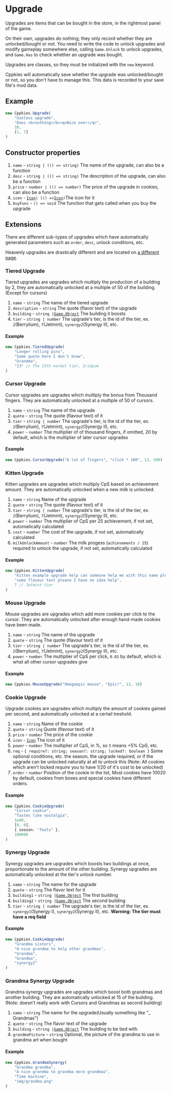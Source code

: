 # Upgrade

Upgrades are items that can be bought in the store, in the rightmost panel of the game.

On their own, upgrades do nothing; they only record whether they are unlocked/bought or not. You need to write the code to unlock upgrades and modify gameplay somewhere else, calling `Game.Unlock` to unlock upgrades, and `Game.Has` to check whether an upgrade was bought.

Upgrades are classes, so they must be initialized with the `new` keyword.

Cppkies will automatically save whether the upgrade was unlocked/bought or not, so you don't have to manage this. This data is recorded to your save file's mod data.

## Example

```ts
new Cppkies.Upgrade(
	"Useless upgrade",
	"Does <b>nothing</b><q>Nice one!</q>",
	10,
	[1, 7]
)
```

## Constructor properties

1. `name` - `string | (() => string)` The name of the upgrade, can also be a function
2. `desc` - `string | (() => string)` The description of the upgrade, can also be a function
3. `price` - `number | (() => number)` The price of the upgrade in cookies, can also be a function
4. `icon` - [`Icon`](types/Icon.md)`| (() =>`[`Icon`](types/Icon.md)`)`The icon for it
5. `buyFunc` - `() => void` The function that gets called when you buy the upgrade

## Extensions

There are different sub-types of upgrades which have automatically generated parameters such as `order`, `desc`, unlock conditions, etc.

Heavenly upgrades are drastically different and are located on [a different page](types/HeavenlyUpgrade.md).

### Tiered Upgrade

Tiered upgrades are upgrades which multiply the production of a building by 2, they are automatically unlocked at a multiple of 50 of the building. (Except for cursors)

1. `name` - `string` The name of the tiered upgrade
2. `description` - `string` The quote (flavor text) of the upgrade
3. `building` - `string |`[`Game.Object`](types/Building.md) The building it boosts
4. `tier` - `string | number` The upgrade's tier, is the id of the tier, ex. `2`(Berrylium), `7`(Jetmint), `synergy2`(Synergy II), etc.

#### Example

```ts
new Cppkies.TieredUpgrade(
	"Longer rolling pins",
	"Some quote here I don't know",
	"Grandma",
	"13" // The 13th normal tier, Iridyum
)
```

### Cursor Upgrade

Cursor upgrades are upgrades which multiply the bonus from Thousand fingers. They are automatically unlocked at a multiple of 50 of cursors.

1. `name` - `string` The name of the upgrade
2. `quote` - `string` The quote (flavour text) of it
3. `tier` - `string | number` The upgrade's tier, is the id of the tier, ex. `2`(Berrylium), `7`(Jetmint), `synergy2`(Synergy II), etc.
4. `power` - `number` The multiplier of of thousand fingers, if omitted, 20 by default, which is the multiplier of later cursor upgrades

#### Example

```ts
new Cppkies.CursorUpgrade("A lot of fingers", "click * 100", 13, 500)
```

### Kitten Upgrade

Kitten upgrades are upgrades which multiply CpS based on achievement amount. They are automatically unlocked when a new milk is unlocked.

1. `name` - `string` Name of the upgrade
2. `quote` - `string` The quote (flavour text) of it
3. `tier` - `string | number` The upgrade's tier, is the id of the tier, ex. `2`(Berrylium), `7`(Jetmint), `synergy2`(Synergy II), etc.
4. `power` - `number` The multiplier of CpS per 25 achievement, if not set, automatically calculated
5. `cost` - `number` The cost of the upgrade, if not set, automatically calculated
6. `milkUnlockAmount` - `number` The milk progess (`achievements / 25`) required to unlock the upgrade, if not set, automatically calculated

#### Example

```ts
new Cppkies.KittenUpgrade(
	"Kitten example upgrade help can someone help me with this name please",
	"some flavour text please I have no idea help",
	7 // Jetmint tier
)
```

### Mouse Upgrade

Mouse upgrades are upgrades which add more cookies per click to the cursor. They are automatically unlocked after enough hand-made cookies have been made.

1. `name` - `string` The name of the upgrade
2. `quote` - `string` The quote (flavour text) of it
3. `tier` - `string | number` The upgrade's tier, is the id of the tier, ex. `2`(Berrylium), `7`(Jetmint), `synergy2`(Synergy II), etc.
4. `power` - `number` The multiplier of CpS per click, `0.01` by default, which is what all other cursor upgrades give

#### Example

```ts
new Cppkies.MouseUpgrade("Omegaepic mouse", "Epic!", 13, 10)
```

### Cookie Upgrade

Upgrade cookies are upgrades which multiply the amount of cookies gained per second, and automatically unlocked at a certail treshold.

1. `name` - `string` Name of the cookie
2. `quote` - `string` Quote (flavour text) of it
3. `price` - `number` The price of the cookie
4. `icon` - [`Icon`](types/Icon.md) The icon of it
5. `power` - `number` The multiplier of CpS, in %, so `5` means +5% CpS, etc.
6. `req` - `{ require?: string; season?: string; locked?: boolean }` Some optional conditions, etc. the season, the upgrade required, or if the upgrade can be unlocked naturally at all to unlock this
   (Note: All cookies which aren't locked _require_ you to have 1/20 of it's cost to be unlocked)
7. `order` - `number` Position of the cookie in the list, Most cookies have 10020 by default, cookies from boxes and special cookies have different orders.

#### Example

```ts
new Cppkies.CookieUpgrade(
	"Cursor cookie",
	"Tastes like nostalgia",
	1e40,
	[0, 0],
	{ season: "fools" },
	100000
)
```

### Synergy Upgrade

Synergy upgrades are upgrades which boosts two buildings at once, proportionate to the amount of the other building. Synergy upgrades are automatically unlocked at the tier's unlock number.

1. `name` - `string` The name for the upgrade
2. `quote` - `string` The flavor text for it
3. `building1` - `string |`[`Game.Object`](types/Building.md) The first building
4. `building2` - `string |`[`Game.Object`](types/Building.md) The second building
5. `tier` - `string | number` The upgrade's tier, is the id of the tier, ex. `synergy1`(Synergy I), `synergy2`(Synergy II), etc. **Warning: The tier must have a req field**

#### Example

```ts
new Cppkies.CookieUpgrade(
	"Grandma sisters",
	"A nice grandma to help other grandmas",
	"Grandma",
	"Grandma",
	"synergy2"
)
```

### Grandma Synergy Upgrade

Grandma synergy upgrades are upgrades which boost both grandmas and another building. They are automatically unlocked at 15 of the building. (Note: doesn't really work with Cursors and Grandmas as second building)

1. `name` - `string` The name for the upgrade(Usually something like "\_ Grandmas")
2. `quote` - `string` The flavor text of the upgrade
3. `building` - `string |`[`Game.Object`](types/Building.md) The building to be tied with
4. `grandmaPicture` - `string` Optional, the picture of the grandma to use in grandma art when bought

#### Example

```ts
new Cppkies.GrandmaSynergy(
	"Grandma grandma",
	"A nice grandma to grandma more grandmas",
	"Time machine",
	"img/grandma.png"
)
```

